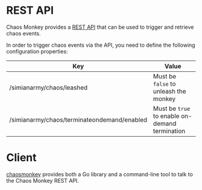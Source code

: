 # REST API

Chaos Monkey provides a [REST API](https://github.com/Netflix/SimianArmy/wiki/REST) that can be used to trigger and retrieve chaos events.

In order to trigger chaos events via the API, you need to define the following configuration properties:

| Key | Value |
| --- | ----- |
| /simianarmy/chaos/leashed | Must be `false` to unleash the monkey |
| /simianarmy/chaos/terminateondemand/enabled | Must be `true` to enable on-demand termination |

# Client

[chaosmonkey](https://github.com/mlafeldt/chaosmonkey) provides both a Go library and a command-line tool to talk to the Chaos Monkey REST API.
